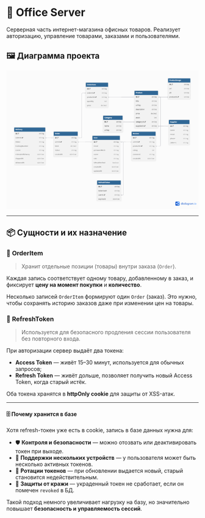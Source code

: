 # 🏪 **Office Server**

Серверная часть интернет-магазина офисных товаров.
Реализует авторизацию, управление товарами, заказами и пользователями.



## 🖼 **Диаграмма проекта**

![Project Diagram](./Diogramm.png)

---

## 📦 **Сущности и их назначение**



### 🧾 **OrderItem**

> Хранит отдельные позиции (товары) внутри заказа (`Order`).

Каждая запись соответствует одному товару, добавленному в заказ,
и фиксирует **цену на момент покупки** и **количество**.

Несколько записей `OrderItem` формируют один `Order` (заказ).
Это нужно, чтобы сохранять историю заказов даже при изменении цен на товары.



### 🔐 **RefreshToken**

> Используется для безопасного продления сессии пользователя без повторного входа.

При авторизации сервер выдаёт два токена:

* **Access Token** — живёт 15–30 минут, используется для обычных запросов;
* **Refresh Token** — живёт дольше, позволяет получить новый Access Token, когда старый истёк.

Оба токена хранятся в **httpOnly cookie** для защиты от XSS-атак.

---

#### 🗄️ Почему хранится в базе

Хотя refresh-токен уже есть в cookie, запись в базе данных нужна для:

* 🛡️ **Контроля и безопасности** — можно отозвать или деактивировать токен при выходе.
* 📱 **Поддержки нескольких устройств** — у пользователя может быть несколько активных токенов.
* 🔁 **Ротации токенов** — при обновлении выдается новый, старый становится недействительным.
* 🚫 **Защиты от кражи** — украденный токен не сработает, если он помечен `revoked` в БД.

Такой подход немного увеличивает нагрузку на базу,
но значительно повышает **безопасность и управляемость сессий**.

